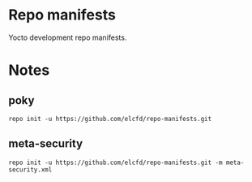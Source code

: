 # Repo manifests

Yocto development repo manifests.

# Notes

## poky

```
repo init -u https://github.com/elcfd/repo-manifests.git
```

## meta-security

```
repo init -u https://github.com/elcfd/repo-manifests.git -m meta-security.xml
```
